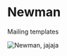 Newman
======

Mailing templates

![Newman, jajaja](http://www.rantlifestyle.com/wp-content/uploads/2013/12/tumblr_mknsn3qShJ1qzfajio1_500.gif)

